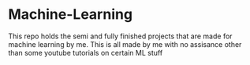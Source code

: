 # Machine-Learning
This repo holds the semi and fully finished projects that are made for machine learning by me.
This is all made by me with no assisance other than some youtube tutorials on certain ML stuff
